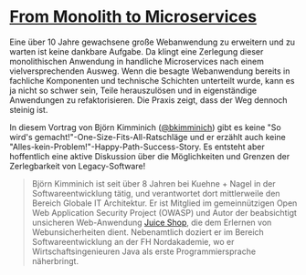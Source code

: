 # [From Monolith to Microservices](http://kuehne-nagel.github.io/monolith-to-microservices)

Eine über 10 Jahre gewachsene große Webanwendung zu erweitern und zu warten ist keine dankbare Aufgabe. Da klingt eine Zerlegung dieser monolithischen Anwendung in handliche Microservices nach einem vielversprechenden Ausweg. Wenn die besagte Webanwendung bereits in fachliche Komponenten und technische Schichten unterteilt wurde, kann es ja nicht so schwer sein, Teile herauszulösen und in eigenständige Anwendungen zu refaktorisieren. Die Praxis zeigt, dass der Weg dennoch steinig ist.

In diesem Vortrag von Björn Kimminich ([@bkimminich](https://github.com/bkimminich)) gibt es keine "So wird's gemacht!"-One-Size-Fits-All-Ratschläge und er erzählt auch keine "Alles-kein-Problem!"-Happy-Path-Success-Story. Es entsteht aber hoffentlich eine aktive Diskussion über die Möglichkeiten und Grenzen der Zerlegbarkeit von Legacy-Software!

> Björn Kimminich ist seit über 8 Jahren bei Kuehne + Nagel in der Softwareentwicklung tätig, und verantwortet dort mittlerweile den Bereich Globale IT Architektur. Er ist Mitglied im gemeinnützigen Open Web Application Security Project (OWASP) und Autor der beabsichtigt unsicheren Web-Anwendung [Juice Shop](https://github.com/bkimminich/juice-shop), die dem Erlernen von Webunsicherheiten dient. Nebenamtlich doziert er im Bereich Softwareentwicklung an der FH Nordakademie, wo er Wirtschaftsingenieuren Java als erste Programmiersprache näherbringt.
